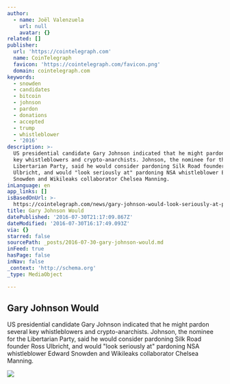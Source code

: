 ```yaml
---
author:
  - name: Joël Valenzuela
    url: null
    avatar: {}
related: []
publisher:
  url: 'https://cointelegraph.com'
  name: CoinTelegraph
  favicon: 'https://cointelegraph.com/favicon.png'
  domain: cointelegraph.com
keywords:
  - snowden
  - candidates
  - bitcoin
  - johnson
  - pardon
  - donations
  - accepted
  - trump
  - whistleblower
  - '2016'
description: >-
  US presidential candidate Gary Johnson indicated that he might pardon several
  key whistleblowers and crypto-anarchists. Johnson, the nominee for the
  Libertarian Party, said he would consider pardoning Silk Road founder Ross
  Ulbricht, and would "look seriously at" pardoning NSA whistleblower Edward
  Snowden and Wikileaks collaborator Chelsea Manning.
inLanguage: en
app_links: []
isBasedOnUrl: >-
  https://cointelegraph.com/news/gary-johnson-would-look-seriously-at-pardoning-ross-ulbricht-edward-snowden-chelsea-manning
title: Gary Johnson Would
datePublished: '2016-07-30T21:17:09.867Z'
dateModified: '2016-07-30T16:17:49.093Z'
via: {}
starred: false
sourcePath: _posts/2016-07-30-gary-johnson-would.md
inFeed: true
hasPage: false
inNav: false
_context: 'http://schema.org'
_type: MediaObject

---
```

<article style=""><h1>Gary Johnson Would</h1><p>US presidential candidate Gary Johnson indicated that he might pardon several key whistleblowers and crypto-anarchists. Johnson, the nominee for the Libertarian Party, said he would consider pardoning Silk Road founder Ross Ulbricht, and would "look seriously at" pardoning NSA whistleblower Edward Snowden and Wikileaks collaborator Chelsea Manning.</p><img src="https://cointelegraph.com/images/725_Ly9jb2ludGVsZWdyYXBoLmNvbS9zdG9yYWdlL3VwbG9hZHMvdmlldy9hNjYxZjVmODY3ZWJlNjIyNGUzYTBiNTczYjhjODQ5ZS5qcGc=.jpg" /></article>